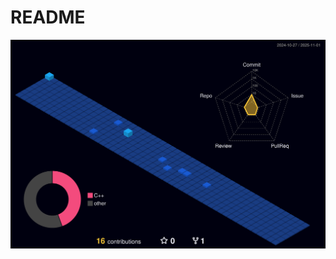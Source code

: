 # README

![Profile Night View](https://github.com/kattai/kattai/blob/main/profile-3d-contrib/profile-night-view.svg)
